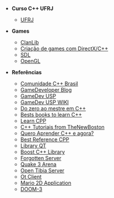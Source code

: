  - <strong>Curso C++ UFRJ</strong>
   - [UFRJ](http://orion.lcg.ufrj.br/C++/curso)
 
 - <strong>Games</strong>
   - [ClanLib](http://www.clanlib.org/)
   - [Criação de games com DirectX/C++](http://www.industriadejogos.com.br/tutoriais/palestra-criacao-de-games-com-directxc/)
   - [SDL](https://www.libsdl.org/)
   - [OpenGL](https://www.opengl.org/)
 
 - <strong>Referências</strong>
   - [Comunidade C++ Brasil](http://ccppbrasil.github.io/)
   - [GameDeveloper Blog](http://gamedeveloper.com.br/)
   - [GameDev USP](https://uspgamedev.org/#)
   - [GameDev USP WIKI](https://uspgamedev.org/wiki/USPGameDev_Wiki)
   - [Do zero ao mestre em C++](http://dozeroaomestre.blogspot.com.br/2014/10/a-pedras-no-caminho-de-um-iniciante.html)
   - [Bests books to learn C++](https://stackoverflow.com/questions/388242/the-definitive-c-book-guide-and-list)
   - [Learn CPP](https://hackr.io/tutorials/learn-c-plus-plus)
   - [C++ Tutoriais from TheNewBoston](https://www.youtube.com/watch?v=3Iq_uFbc4L4&list=PLAE85DE8440AA6B83&index=6)
   - [Quero Aprender C++ e agora?](https://vinipsmaker.wordpress.com/2013/01/13/quero-aprender-cpp-e-agora/)
   - [Best Reference CPP](http://en.cppreference.com/w/)
   - [Library QT](https://www.qt.io/developers/)
   - [Boost C++ Library](http://www.boost.org/)
   - [Forgotten Server](https://github.com/otland/forgottenserver)
   - [Quake 3 Arena](https://github.com/id-Software/Quake-III-Arena)
   - [Open Tibia Server](https://github.com/opentibia/server)
   - [Ot Client](https://github.com/edubart/otclient)
   - [Mario 2D Application](https://github.com/jakowskidev/uMario_Jakowski)
   - [DOOM-3](https://github.com/id-Software/DOOM-3)

